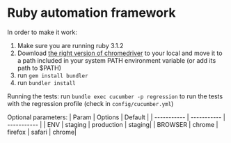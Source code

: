 # Ruby automation framework

In order to make it work:

1. Make sure you are running ruby 3.1.2 
2. Download [the right version of chromedriver](https://chromedriver.chromium.org/downloads) to your local and move it to a path included in your system PATH environment variable (or add its path to $PATH)
3. run `gem install bundler`
4. run `bundler install`

Running the tests:
run `bundle exec cucumber -p regression` to run the tests with the regression profile (check in `config/cucumber.yml`)

Optional parameters:
| Param | Options | Default |
| ----------- | ----------- | ----------- |
| ENV | staging \| production | staging|
| BROWSER | chrome \| firefox \| safari | chrome|